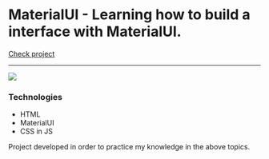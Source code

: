 # MaterialUI - Learning how to build a interface with MaterialUI.

[Check project](https://mateuscodes-mui.netlify.app/)

---

![](https://imageup.me/images/b62105ea-04c3-4f52-9afe-73e62fb99d75.png)

### Technologies
- HTML
- MaterialUI
- CSS in JS

Project developed in order to practice my knowledge in the above topics.
